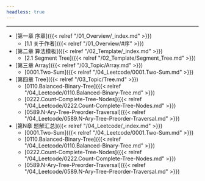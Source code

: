```yaml
---
headless: true
---
```


<hr>

- [第一章 序章]({{< relref "/01_Overview/_index.md" >}})
  - [1.1 关于作者]({{< relref "/01_Overview/#序" >}})
- [第二章 算法模板]({{< relref "/02_Template/_index.md" >}})
  - [2.1 Segment Tree]({{< relref "/02_Template/Segment_Tree.md" >}})
- [第三章 Array]({{< relref "/03_Topic/Array.md" >}})
  - [0001.Two-Sum]({{< relref "/04_Leetcode/0001.Two-Sum.md" >}})
- [第四章 Tree]({{< relref "/03_Topic/Tree.md" >}})
  - [0110.Balanced-Binary-Tree]({{< relref "/04_Leetcode/0110.Balanced-Binary-Tree.md" >}})
  - [0222.Count-Complete-Tree-Nodes]({{< relref "/04_Leetcode/0222.Count-Complete-Tree-Nodes.md" >}})
  - [0589.N-Ary-Tree-Preorder-Traversal]({{< relref "/04_Leetcode/0589.N-Ary-Tree-Preorder-Traversal.md" >}})
- [第N章 题解汇总]({{< relref "/04_Leetcode/_index.md" >}})
  - [0001.Two-Sum]({{< relref "/04_Leetcode/0001.Two-Sum.md" >}})
  - [0110.Balanced-Binary-Tree]({{< relref "/04_Leetcode/0110.Balanced-Binary-Tree.md" >}})
  - [0222.Count-Complete-Tree-Nodes]({{< relref "/04_Leetcode/0222.Count-Complete-Tree-Nodes.md" >}})
  - [0589.N-Ary-Tree-Preorder-Traversal]({{< relref "/04_Leetcode/0589.N-Ary-Tree-Preorder-Traversal.md" >}})
<br />
